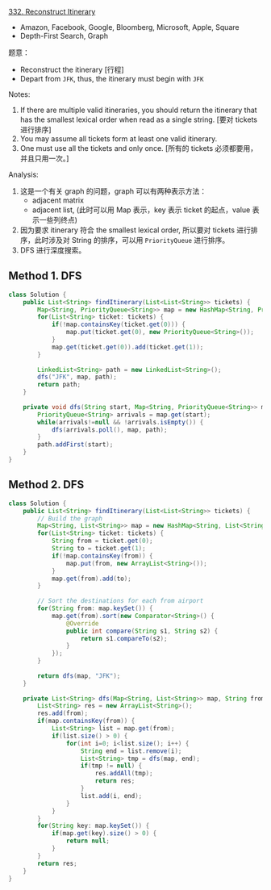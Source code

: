 [332. Reconstruct Itinerary](https://leetcode.com/problems/reconstruct-itinerary/)

* Amazon, Facebook, Google, Bloomberg, Microsoft, Apple, Square
* Depth-First Search, Graph


题意：
* Reconstruct the itinerary [行程]
* Depart from `JFK`, thus, the itinerary must begin with `JFK` 

Notes:
1. If there are multiple valid itineraries, you should return the itinerary that has the smallest lexical order when read as a single string. [要对 tickets 进行排序]
2. You may assume all tickets form at least one valid itinerary.
3. One must use all the tickets and only once. [所有的 tickets 必须都要用，并且只用一次。]

Analysis:
1. 这是一个有关 graph 的问题，graph 可以有两种表示方法：
    * adjacent matrix 
    * adjacent list, (此时可以用 Map 表示，key 表示 ticket 的起点，value 表示一些列终点)
2. 因为要求 itinerary 符合 the smallest lexical order, 所以要对 tickets 进行排序，此时涉及对 String 的排序，可以用 `PriorityQueue` 进行排序。
3. DFS 进行深度搜索。

## Method 1. DFS
```java 
class Solution {
    public List<String> findItinerary(List<List<String>> tickets) {
        Map<String, PriorityQueue<String>> map = new HashMap<String, PriorityQueue<String>>();
        for(List<String> ticket: tickets) {
            if(!map.containsKey(ticket.get(0))) {
                map.put(ticket.get(0), new PriorityQueue<String>());
            }
            map.get(ticket.get(0)).add(ticket.get(1));
        }
        
        LinkedList<String> path = new LinkedList<String>();
        dfs("JFK", map, path);
        return path;
    }
    
    private void dfs(String start, Map<String, PriorityQueue<String>> map, LinkedList<String> path) {
        PriorityQueue<String> arrivals = map.get(start);
        while(arrivals!=null && !arrivals.isEmpty()) {
            dfs(arrivals.poll(), map, path);
        }
        path.addFirst(start);
    }
}
```


## Method 2. DFS
```java 
class Solution {
    public List<String> findItinerary(List<List<String>> tickets) {
        // Build the graph
        Map<String, List<String>> map = new HashMap<String, List<String>>();
        for(List<String> ticket: tickets) {
            String from = ticket.get(0);
            String to = ticket.get(1);
            if(!map.containsKey(from)) {
                map.put(from, new ArrayList<String>());
            }
            map.get(from).add(to);
        }
        
        // Sort the destinations for each from airport
        for(String from: map.keySet()) {
            map.get(from).sort(new Comparator<String>() {
                @Override
                public int compare(String s1, String s2) {
                    return s1.compareTo(s2);
                }
            });
        }
        
        return dfs(map, "JFK");
    }
    
    private List<String> dfs(Map<String, List<String>> map, String from) {
        List<String> res = new ArrayList<String>();
        res.add(from);
        if(map.containsKey(from)) {
            List<String> list = map.get(from);
            if(list.size() > 0) {
                for(int i=0; i<list.size(); i++) {
                    String end = list.remove(i);
                    List<String> tmp = dfs(map, end);
                    if(tmp != null) {
                        res.addAll(tmp);
                        return res;
                    }
                    list.add(i, end);
                }
            }
        }
        for(String key: map.keySet()) {
            if(map.get(key).size() > 0) {
                return null;
            }
        }
        return res;
    }
}
```


